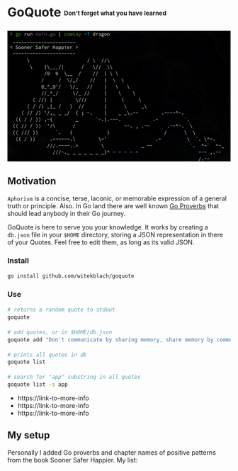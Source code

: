 # GoQuote <sub><sup><sub><sup>Don't forget what you have learned

![goquote_dragon.png](/assets/goquote_dragon.png)

## Motivation

`Aphorism` is a concise, terse, laconic, or memorable expression of a general truth or principle. Also. In Go land there
are well known [Go Proverbs](https://go-proverbs.github.io/) that should lead anybody in their Go journey.

GoQuote is here to serve you your knowledge. It works by creating a `db.json` file in your `$HOME` directory, storing a
JSON representation in there of your Quotes. Feel free to edit them, as long as its valid JSON.

### Install

```bash
go install github.com/witekblach/goquote
```

### Use

```bash
# returns a random quote to stdout
goquote

# add quotes, or in $HOME/db.json
goquote add "Don't communicate by sharing memory, share memory by communicating."

# prints all quotes in db
goquote list

# search for "app" substring in all quotes
goquote list -s app
```


* https://link-to-more-info
* https://link-to-more-info
* https://link-to-more-info

## My setup

Personally I added Go proverbs and chapter names of positive patterns from the book Sooner Safer Happier. My list:


